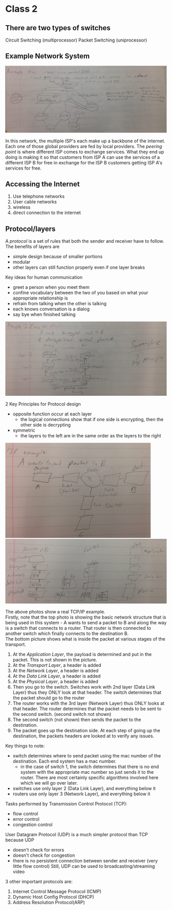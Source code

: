 Class 2
=========

## There are two types of switches
Circuit Switching (multiprocessor)
Packet Switching (uniprocessor)

## Example Network System

![](class_2-images/36245959c2ae6f238ce9b06788004b7a.png)

In this network, the multiple ISP's each make up a backbone of the internet. Each one of those global providers are fed by local providers. The *peering point* is where different ISP comes to exchange services. What they end up doing is making it so that customers from ISP A can use the services of a different ISP B for free in exchange for the ISP B customers getting ISP A's services for free.

## Accessing the Internet
1. Use telephone networks
2. User cable networks
3. wireless
4. direct connection to the internet

## Protocol/layers
A *protocol* is a set of rules that both the sender and receiver have to follow.  
The benefits of layers are
* simple design because of smaller portions
* modular
* other layers can still function properly even if one layer breaks

Key ideas for human communication
* greet a person when you meet them
* confine vocabulary between the two of you based on what your appropriate relationship is
* refrain from talking when the other is talking
* each knows conversation is a dialog
* say bye when finished talking


![](class_2-images/8c8fc13f1ecda39e7eec369ac667a787.png)

2 Key Principles for Protocol design
* opposite function occur at each layer
  * the logical connections show that if one side is encrypting, then the other side is decrypting
* symmetric
  * the layers to the left are in the same order as the layers to the right

![](class_2-images/f998367e246dab8b6927b1d8c5f1dcef.png)
![](class_2-images/5b72fae38e7d3d3d98a5df1a096403de.png)

The above photos show a real TCP/IP example.  
Firstly, note that the top photo is showing the basic network structure that is being used in this system - A wants to send a packet to B and along the way is a switch that connects to a router. That router is then connected to another switch which finally connects to the destination B.  
The bottom picture shows what is inside the packet at various stages of the transport.

1. At the *Application Layer*, the payload is determined and put in the packet. This is not shown in the picture.
2. At the *Transport Layer*, a header is added
4. At the *Network Layer*, a header is added
5. At the *Data Link Layer*, a header is added
6. At the *Physical Layer*, a header is added
7. Then you go to the switch. Switches work with 2nd layer (Data Link Layer) thus they ONLY look at that header. The switch determines that the packet should go to the router
8. The router works with the 3rd layer (Network Layer) thus ONLY looks at that header. The router determines that the packet needs to be sent to the second switch. (second switch not shown)
9. The second switch (not shown) then sends the packet to the destination.
10. The packet goes up the destination side. At each step of going up the destination, the packets headers are looked at to verify any issues.

Key things to note:
* switch determines where to send packet using the mac number of the destination. Each end system has a mac number.
  * in the case of switch 1, the switch determines that there is no end system with the appropriate mac number so just sends it to the router. There are most certainly specific algorithms involved here which we will go over later.
* switches use only layer 2 (Data Link Layer), and everything below it
* routers use only layer 3 (Network Layer), and everything below it

Tasks performed by Transmission Control Protocol (TCP):
* flow control
* error control
* congestion control

User Datagram Protocol (UDP) is a much simpler protocol than TCP because UDP
* doesn't check for errors
* doesn't check for congestion
* there is no persistent connection between sender and receiver (very little flow control)
Still, UDP can be used to broadcasting/streaming video

3 other important protocols are:
1. Internet Control Message Protocol (ICMP)
2. Dynamic Host Config Protocol (DHCP)
3. Address Resolution Protocol(ARP)
